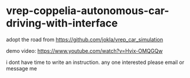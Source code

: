 # vrep-coppelia-autonomous-car-driving-with-interface

adopt the road from https://github.com/jokla/vrep_car_simulation 

demo video: https://www.youtube.com/watch?v=Hvix-OMQGQw

i dont have time to write an instruction. any one interested please email or message me
